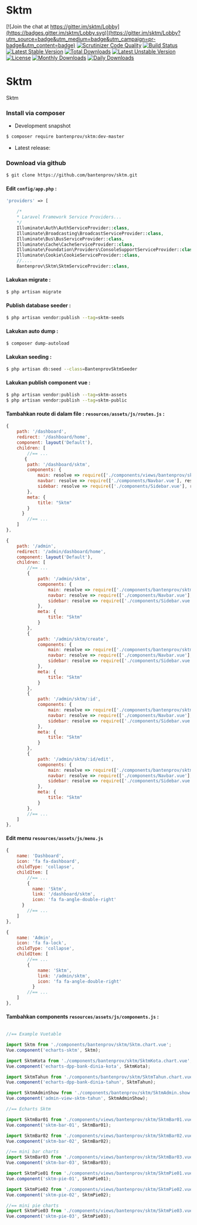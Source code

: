 # Sktm

[![Join the chat at https://gitter.im/sktm/Lobby](https://badges.gitter.im/sktm/Lobby.svg)](https://gitter.im/sktm/Lobby?utm_source=badge&utm_medium=badge&utm_campaign=pr-badge&utm_content=badge)
[![Scrutinizer Code Quality](https://scrutinizer-ci.com/g/bantenprov/sktm/badges/quality-score.png?b=master)](https://scrutinizer-ci.com/g/bantenprov/sktm/?branch=master)
[![Build Status](https://scrutinizer-ci.com/g/bantenprov/sktm/badges/build.png?b=master)](https://scrutinizer-ci.com/g/bantenprov/sktm/build-status/master)
[![Latest Stable Version](https://poser.pugx.org/bantenprov/sktm/v/stable)](https://packagist.org/packages/bantenprov/sktm)
[![Total Downloads](https://poser.pugx.org/bantenprov/sktm/downloads)](https://packagist.org/packages/bantenprov/sktm)
[![Latest Unstable Version](https://poser.pugx.org/bantenprov/sktm/v/unstable)](https://packagist.org/packages/bantenprov/sktm)
[![License](https://poser.pugx.org/bantenprov/sktm/license)](https://packagist.org/packages/bantenprov/sktm)
[![Monthly Downloads](https://poser.pugx.org/bantenprov/sktm/d/monthly)](https://packagist.org/packages/bantenprov/sktm)
[![Daily Downloads](https://poser.pugx.org/bantenprov/sktm/d/daily)](https://packagist.org/packages/bantenprov/sktm)


# Sktm
Sktm

### Install via composer

- Development snapshot

```bash
$ composer require bantenprov/sktm:dev-master
```

- Latest release:

### Download via github

```bash
$ git clone https://github.com/bantenprov/sktm.git
```

#### Edit `config/app.php` :

```php
'providers' => [

    /*
    * Laravel Framework Service Providers...
    */
    Illuminate\Auth\AuthServiceProvider::class,
    Illuminate\Broadcasting\BroadcastServiceProvider::class,
    Illuminate\Bus\BusServiceProvider::class,
    Illuminate\Cache\CacheServiceProvider::class,
    Illuminate\Foundation\Providers\ConsoleSupportServiceProvider::class,
    Illuminate\Cookie\CookieServiceProvider::class,
    //....
    Bantenprov\Sktm\SktmServiceProvider::class,
```

#### Lakukan migrate :

```bash
$ php artisan migrate
```

#### Publish database seeder :

```bash
$ php artisan vendor:publish --tag=sktm-seeds

```

#### Lakukan auto dump :

```bash
$ composer dump-autoload
```

#### Lakukan seeding :

```bash
$ php artisan db:seed --class=BantenprovSktmSeeder
```

#### Lakukan publish component vue :

```bash
$ php artisan vendor:publish --tag=sktm-assets
$ php artisan vendor:publish --tag=sktm-public
```
#### Tambahkan route di dalam file : `resources/assets/js/routes.js` :

```javascript
{
    path: '/dashboard',
    redirect: '/dashboard/home',
    component: layout('Default'),
    children: [
        //== ...
       {
        path: '/dashboard/sktm',
        components: {
            main: resolve => require(['./components/views/bantenprov/sktm/DashboardSktm.vue'], resolve),
            navbar: resolve => require(['./components/Navbar.vue'], resolve),
            sidebar: resolve => require(['./components/Sidebar.vue'], resolve)
        },
        meta: {
            title: "Sktm"
        }
      }
        //== ...
    ]
},
```

```javascript
{
    path: '/admin',
    redirect: '/admin/dashboard/home',
    component: layout('Default'),
    children: [
        //== ...
        {
            path: '/admin/sktm',
            components: {
                main: resolve => require(['./components/bantenprov/sktm/Sktm.index.vue'], resolve),
                navbar: resolve => require(['./components/Navbar.vue'], resolve),
                sidebar: resolve => require(['./components/Sidebar.vue'], resolve)
            },
            meta: {
                title: "Sktm"
            }
        },
        {
            path: '/admin/sktm/create',
            components: {
                main: resolve => require(['./components/bantenprov/sktm/Sktm.add.vue'], resolve),
                navbar: resolve => require(['./components/Navbar.vue'], resolve),
                sidebar: resolve => require(['./components/Sidebar.vue'], resolve)
            },
            meta: {
                title: "Sktm"
            }
        },
        {
            path: '/admin/sktm/:id',
            components: {
                main: resolve => require(['./components/bantenprov/sktm/Sktm.show.vue'], resolve),
                navbar: resolve => require(['./components/Navbar.vue'], resolve),
                sidebar: resolve => require(['./components/Sidebar.vue'], resolve)
            },
            meta: {
                title: "Sktm"
            }
        },
        {
            path: '/admin/sktm/:id/edit',
            components: {
                main: resolve => require(['./components/bantenprov/sktm/Sktm.edit.vue'], resolve),
                navbar: resolve => require(['./components/Navbar.vue'], resolve),
                sidebar: resolve => require(['./components/Sidebar.vue'], resolve)
            },
            meta: {
                title: "Sktm"
            }
        },
        //== ...
    ]
},
```
#### Edit menu `resources/assets/js/menu.js`

```javascript
{
    name: 'Dashboard',
    icon: 'fa fa-dashboard',
    childType: 'collapse',
    childItem: [
        //== ...
        {
          name: 'Sktm',
          link: '/dashboard/sktm',
          icon: 'fa fa-angle-double-right'
      }
        //== ...
    ]
},
```

```javascript
{
    name: 'Admin',
    icon: 'fa fa-lock',
    childType: 'collapse',
    childItem: [
        //== ...
        {
            name: 'Sktm',
            link: '/admin/sktm',
            icon: 'fa fa-angle-double-right'
          }
        //== ...
    ]
},
```

#### Tambahkan components `resources/assets/js/components.js` :

```javascript

//== Example Vuetable

import Sktm from './components/bantenprov/sktm/Sktm.chart.vue';
Vue.component('echarts-sktm', Sktm);

import SktmKota from './components/bantenprov/sktm/SktmKota.chart.vue';
Vue.component('echarts-dpp-bank-dinia-kota', SktmKota);

import SktmTahun from './components/bantenprov/sktm/SktmTahun.chart.vue';
Vue.component('echarts-dpp-bank-dinia-tahun', SktmTahun);

import SktmAdminShow from './components/bantenprov/sktm/SktmAdmin.show.vue';
Vue.component('admin-view-sktm-tahun', SktmAdminShow);

//== Echarts Sktm

import SktmBar01 from './components/views/bantenprov/sktm/SktmBar01.vue';
Vue.component('sktm-bar-01', SktmBar01);

import SktmBar02 from './components/views/bantenprov/sktm/SktmBar02.vue';
Vue.component('sktm-bar-02', SktmBar02);

//== mini bar charts
import SktmBar03 from './components/views/bantenprov/sktm/SktmBar03.vue';
Vue.component('sktm-bar-03', SktmBar03);

import SktmPie01 from './components/views/bantenprov/sktm/SktmPie01.vue';
Vue.component('sktm-pie-01', SktmPie01);

import SktmPie02 from './components/views/bantenprov/sktm/SktmPie02.vue';
Vue.component('sktm-pie-02', SktmPie02);

//== mini pie charts
import SktmPie03 from './components/views/bantenprov/sktm/SktmPie03.vue';
Vue.component('sktm-pie-03', SktmPie03);
